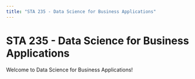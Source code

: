 ```yaml
---
title: "STA 235 - Data Science for Business Applications"
---
```


# STA 235 - Data Science for Business Applications

Welcome to Data Science for Business Applications!

